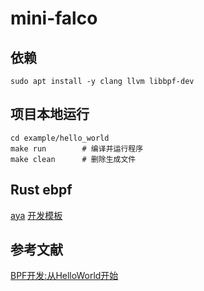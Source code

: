 # mini-falco

## 依赖

```shell
sudo apt install -y clang llvm libbpf-dev
```

## 项目本地运行

```shell
cd example/hello_world
make run        # 编译并运行程序
make clean      # 删除生成文件
```



## Rust ebpf

[aya](https://www.ebpf.top/post/ebpf_rust_aya/)
[开发模板](https://github.com/eunomia-bpf/libbpf-rs-starter-template)

## 参考文献

[BPF开发:从HelloWorld开始](https://matrixorigin.cn/posts/bpf-development-from-scratch)

